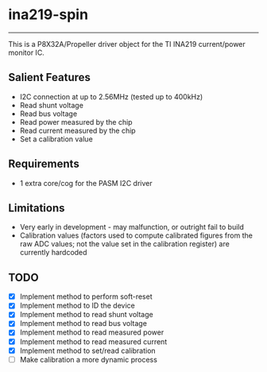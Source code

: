 # ina219-spin 
-------------

This is a P8X32A/Propeller driver object for the TI INA219 current/power monitor IC.

## Salient Features

* I2C connection at up to 2.56MHz (tested up to 400kHz)
* Read shunt voltage
* Read bus voltage
* Read power measured by the chip
* Read current measured by the chip
* Set a calibration value

## Requirements

* 1 extra core/cog for the PASM I2C driver

## Limitations

* Very early in development - may malfunction, or outright fail to build
* Calibration values (factors used to compute calibrated figures from the raw ADC values; not the value set in the calibration register) are currently hardcoded

## TODO

- [x] Implement method to perform soft-reset
- [x] Implement method to ID the device
- [x] Implement method to read shunt voltage
- [x] Implement method to read bus voltage
- [x] Implement method to read measured power
- [x] Implement method to read measured current
- [x] Implement method to set/read calibration
- [ ] Make calibration a more dynamic process

